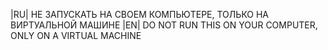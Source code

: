 |RU| НЕ ЗАПУСКАТЬ НА СВОЕМ КОМПЬЮТЕРЕ, ТОЛЬКО НА ВИРТУАЛЬНОЙ МАШИНЕ
|EN| DO NOT RUN THIS ON YOUR COMPUTER, ONLY ON A VIRTUAL MACHINE
